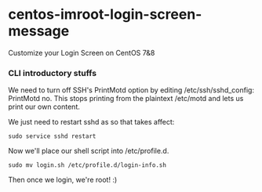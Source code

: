 # centos-imroot-login-screen-message
Customize your Login Screen on CentOS 7&amp;8


### CLI introductory stuffs

We need to turn off SSH's PrintMotd option by editing /etc/ssh/sshd_config:
PrintMotd no. This stops printing from the plaintext /etc/motd and lets us print our own content.

We just need to restart sshd as so that takes affect:

```
sudo service sshd restart
```

Now we'll place our shell script into /etc/profile.d.

```
sudo mv login.sh /etc/profile.d/login-info.sh
```

Then once we login, we're root! :)
